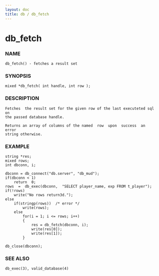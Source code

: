 ```yaml
---
layout: doc
title: db / db_fetch
---
```

# db_fetch

### NAME

    db_fetch() - fetches a result set

### SYNOPSIS

    mixed *db_fetch( int handle, int row );

### DESCRIPTION

    Fetches  the result set for the given row of the last executeted sql on
    the passed database handle.

    Returns an array of columns of the named  row  upon  success  an  error
    string otherwise.

### EXAMPLE

    string *res;
    mixed rows;
    int dbconn, i;

    dbconn = db_connect("db.server", "db_mud");
    if(dbconn < 1)
        return  0;
    rows  =  db_exec(dbconn,  "SELECT player_name, exp FROM t_player");
    if(!rows)
        write("No rows return3d.");
    else
        if(stringp(rows))  /* error */
            write(rows);
        else
            for(i = 1; i <= rows; i++)
            {
                res = db_fetch(dbconn, i);
                write(res[0]);
                write(res[1]);
            }

    db_close(dbconn);

### SEE ALSO

    db_exec(3), valid_database(4)
